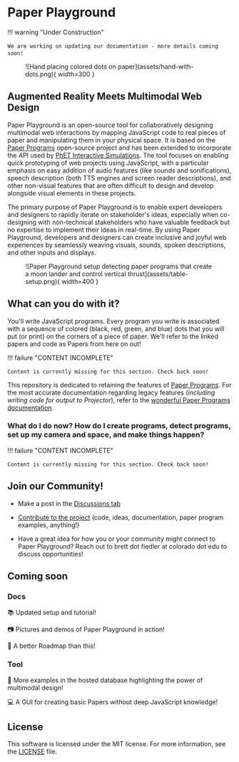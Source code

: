 # Paper Playground 

<!-- https://squidfunk.github.io/mkdocs-material/reference/admonitions/#supported-types -->
!!! warning "Under Construction" 
      
    We are working on updating our documentation - more details coming soon!

<!-- Uses md_in_html markdown extension -->
<figure markdown>
  ![Hand placing colored dots on paper](assets/hand-with-dots.png){ width=300 }
  <figcaption></figcaption>
</figure>

## Augmented Reality Meets Multimodal Web Design

Paper Playground is an open-source tool for collaboratively designing multimodal web interactions by mapping JavaScript code to real pieces of paper and manipulating them in your physical space. It is based on the [Paper Programs](https://paperprograms.org) open-source project and has been extended to incorporate the API used by [PhET Interactive Simulations](https://www.github.com/phetsims/). The tool focuses on enabling quick prototyping of web projects using JavaScript, with a particular emphasis on easy addition of audio features (like sounds and sonifications), speech description (both TTS engines and screen reader descriptions), and other non-visual features that are often difficult to design and develop alongside visual elements in these projects.

The primary purpose of Paper Playground is to enable expert developers and designers to rapidly iterate on stakeholder's ideas, especially when co-designing with non-technical stakeholders who have valuable feedback but no expertise to implement their ideas in real-time. By using Paper Playground, developers and designers can create inclusive and joyful web experiences by seamlessly weaving visuals, sounds, spoken descriptions, and other inputs and displays.

<figure markdown>
  ![Paper Playground setup detecting paper programs that create a moon lander and control vertical thrust](assets/table-setup.png){ width=400 }
  <figcaption></figcaption>
</figure>

## What can you do with it?

You'll write JavaScript programs. Every program you write is associated with a sequence of colored (black, red, green, and blue) dots that you will put (or print) on the corners of a piece of paper. We'll refer to the linked papers and code as Papers from here on out!

!!! failure "CONTENT INCOMPLETE"

    Content is currently missing for this section. Check back soon!

This repository is dedicated to retaining the features of [Paper Programs](https://paperprograms.org). For the most accurate documentation regarding legacy features (*including writing code for output to Projector*), refer to the [wonderful Paper Programs documentation](https://github.com/janpaul123/paperprograms/blob/master/docs/).

### What do I do now? How do I create programs, detect programs, set up my camera and space, and make things happen?

!!! failure "CONTENT INCOMPLETE"

    Content is currently missing for this section. Check back soon!


## Join our Community! 

- Make a post in the [Discussions tab](https://github.com/phetsims/paper-land/discussions/)
<!-- - Join us on our [Matrix Space](https://matrix.to/#/#interactive-paper-programming:matrix.org) -->
- [Contribute to the project](https://phetsims.github.io/paper-land/CONTRIBUTING/) (code, ideas, documentation, paper program examples, anything!)
<!-- - Join our open design meetings (Tuesdays from 12:00-13:00 Eastern Time). Find the zoom link in our Matrix Design channel. -->
- Have a great idea for how you or your community might connect to Paper Playground? Reach out to brett dot fiedler at colorado dot edu to discuss opportunities!

## Coming soon

### Docs
:books:  Updated setup and tutorial!

:camera:  Pictures and demos of Paper Playground in action!

:construction:  A better Roadmap than this!

### Tool
:page_with_curl:  More examples in the hosted database highlighting the power of multimodal design!

:computer:  A GUI for creating basic Papers without deep JavaScript knowledge!

## License

This software is licensed under the MIT license. For more information, see the [LICENSE](https://github.com/phetsims/paper-land/blob/master/LICENSE) file.

<!-- Features
If Paper Playground has specific features that set it apart or provide unique functionality, you can include a section that highlights these features. For example, if it supports real-time collaboration or has a comprehensive library of pre-built components, you can describe those features in this section.

Demo or Screenshots
Including a section with a demo or screenshots can provide visual context and help users understand the capabilities of Paper Playground. You can showcase examples of paper prototypes created using the tool or provide screenshots of the user interface.

Roadmap
If you have a roadmap for the future development of Paper Playground, it can be useful to share it with users and contributors. This section can outline upcoming features, improvements, or bug fixes that you plan to work on.

Dependencies
If there are specific dependencies or external libraries that Paper Playground relies on, it can be helpful to list them in a dedicated section. Provide instructions on how to install or set up these dependencies if necessary.

API Documentation
If Paper Playground has an API that developers can utilize, you may consider providing API documentation. This can include details about available endpoints, request/response examples, and authentication mechanisms.

Troubleshooting or FAQs
Including a section with common troubleshooting tips or frequently asked questions can assist users in resolving common issues. Provide solutions to known problems or direct users to relevant resources such as forums or support channels. -->